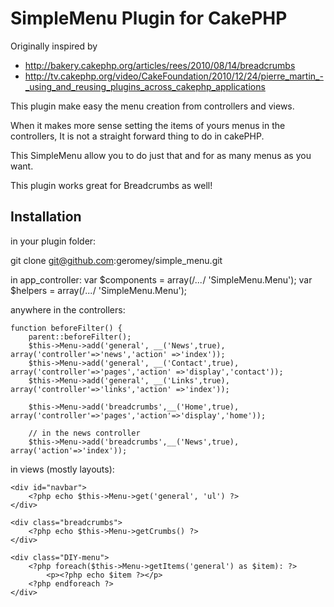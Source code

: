 # SimpleMenu Plugin for CakePHP #

Originally inspired by
 * http://bakery.cakephp.org/articles/rees/2010/08/14/breadcrumbs
 * http://tv.cakephp.org/video/CakeFoundation/2010/12/24/pierre_martin_-_using_and_reusing_plugins_across_cakephp_applications  

This plugin make easy the menu creation from controllers and views.

When it makes more sense setting the items of yours menus in the controllers,
It is not a straight forward thing to do in cakePHP.

This SimpleMenu allow you to do just that and for as many menus as you want.

This plugin works great for Breadcrumbs as well!


## Installation ##


in your plugin folder:

git clone git@github.com:geromey/simple_menu.git


in app_controller:
	var $components = array(/*...*/ 'SimpleMenu.Menu');
	var $helpers = array(/*...*/ 'SimpleMenu.Menu');

anywhere in the controllers:

	function beforeFilter() {
		parent::beforeFilter();
		$this->Menu->add('general', __('News',true), array('controller'=>'news','action' =>'index'));
		$this->Menu->add('general', __('Contact',true), array('controller'=>'pages','action' =>'display','contact'));
		$this->Menu->add('general', __('Links',true), array('controller'=>'links','action' =>'index'));

		$this->Menu->add('breadcrumbs',__('Home',true), array('controller'=>'pages','action'=>'display','home'));

		// in the news controller
		$this->Menu->add('breadcrumbs',__('News',true), array('action'=>'index'));

in views (mostly layouts):

	<div id="navbar">
		<?php echo $this->Menu->get('general', 'ul') ?>
	</div>

	<div class="breadcrumbs">
		<?php echo $this->Menu->getCrumbs() ?>
	</div>
	
	<div class="DIY-menu">
		<?php foreach($this->Menu->getItems('general') as $item): ?>
			<p><?php echo $item ?></p> 
		<?php endforeach ?>
	</div>
	
	
	